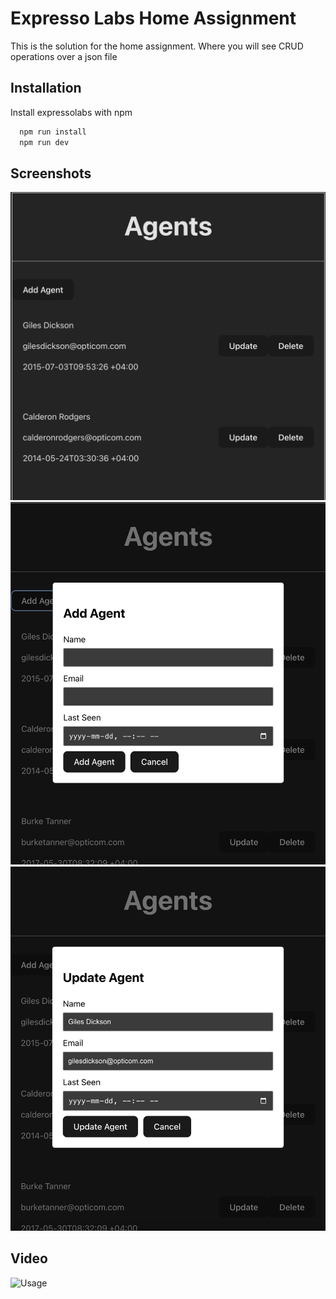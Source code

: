 # Expresso Labs Home Assignment

This is the solution for the home assignment. Where you will see CRUD operations over a json file

## Installation

Install expressolabs with npm

```bash
  npm run install
  npm run dev
```

## Screenshots

![List of Agents](src/assets/agents.png)
![Add Agent](src/assets/addagent.png)
![Update Agent](src/assets/updateagent.png)

## Video

![Usage](https://www.youtube.com/shorts/OeFTOfZXbiY)
